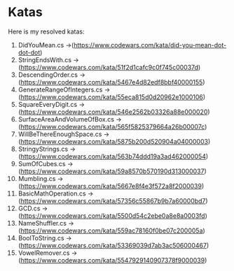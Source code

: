 # Katas
Here is my resolved katas: 
 1. DidYouMean.cs ->(https://www.codewars.com/kata/did-you-mean-dot-dot-dot)
 2. StringEndsWith.cs -> (https://www.codewars.com/kata/51f2d1cafc9c0f745c00037d)
 3. DescendingOrder.cs -> (https://www.codewars.com/kata/5467e4d82edf8bbf40000155)
 4. GenerateRangeOfIntegers.cs -> (https://www.codewars.com/kata/55eca815d0d20962e1000106)
 5. SquareEveryDigit.cs -> (https://www.codewars.com/kata/546e2562b03326a88e000020)
 6. SurfaceAreaAndVolumeOfBox.cs -> (https://www.codewars.com/kata/565f5825379664a26b00007c)
 7. WillBeThereEnoughSpace.cs -> (https://www.codewars.com/kata/5875b200d520904a04000003)
 8. StringyStrings.cs -> (https://www.codewars.com/kata/563b74ddd19a3ad462000054)
 9. SumOfCubes.cs -> (https://www.codewars.com/kata/59a8570b570190d313000037)
 10. Mumbling.cs -> (https://www.codewars.com/kata/5667e8f4e3f572a8f2000039)
 11. BasicMathOperation.cs -> (https://www.codewars.com/kata/57356c55867b9b7a60000bd7)
 12. GCD.cs -> (https://www.codewars.com/kata/5500d54c2ebe0a8e8a0003fd)
 13. NameShuffler.cs -> (https://www.codewars.com/kata/559ac78160f0be07c200005a)
 14. BoolToString.cs -> (https://www.codewars.com/kata/53369039d7ab3ac506000467)
 15. VowelRemover.cs -> (https://www.codewars.com/kata/5547929140907378f9000039)
